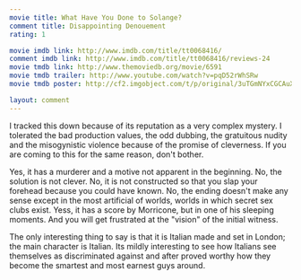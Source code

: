 ```yaml
---
movie title: What Have You Done to Solange?
comment title: Disappointing Denouement
rating: 1

movie imdb link: http://www.imdb.com/title/tt0068416/
comment imdb link: http://www.imdb.com/title/tt0068416/reviews-24
movie tmdb link: http://www.themoviedb.org/movie/6591
movie tmdb trailer: http://www.youtube.com/watch?v=pqD52rWhSRw
movie tmdb poster: http://cf2.imgobject.com/t/p/original/3uTGmNYxCGCAuXnM0HTxhNwkESv.jpg

layout: comment
---
```


I tracked this down because of its reputation as a very complex mystery. I tolerated the bad production values, the odd dubbing, the gratuitous nudity and the misogynistic violence because of the promise of cleverness. If you are coming to this for the same reason, don't bother.

Yes, it has a murderer and a motive not apparent in the beginning. No, the solution is not clever. No, it is not constructed so that you slap your forehead because you could have known. No, the ending doesn't make any sense except in the most artificial of worlds, worlds in which secret sex clubs exist. Yess, it has a score by Morricone, but in one of his sleeping moments. And you will get frustrated at the "vision" of the initial witness.

The only interesting thing to say is that it is Italian made and set in London; the main character is Italian. Its mildly interesting to see how Italians see themselves as discriminated against and after proved worthy how they become the smartest and most earnest guys around.